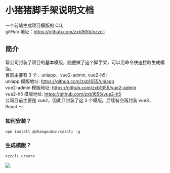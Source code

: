 # 小猪猪脚手架说明文档

一个前端生成项目模版的 CLI;  
gitHub 地址：https://github.com/zxb1655/xzzcli

## 简介

帮公司封装了项目的基本模版，随便做了这个脚手架，可以用命令快速拉取生成模版。  
目前主要有 3 个，uniapp，vue2-admin, vue2-h5;  
uniapp 模版地址: https://github.com/zxb1655/uniapp  
vue2-admin 模版地址: https://github.com/zxb1655/vue2-admin  
vue2-h5 模版地址: https://github.com/zxb1655/vue2-h5  
公司目前主要是 vue2，因此只封装了这 3 个模版。后续有空再封装 vue3，React ～

### 如何安装？

```shell
npm install @zhangxubin/xzzcli -g
```

### 生成模版？

```shell
xzzcli create
```

![](https://cdn.jzzz66.cn/xzzcli1.png)
